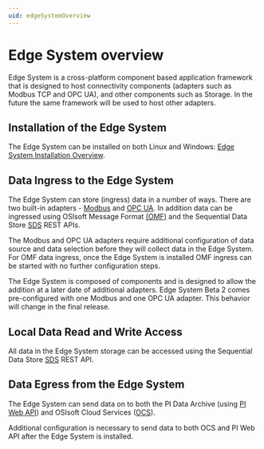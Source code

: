 ```yaml
---
uid: edgeSystemOverview
---
```


# Edge System overview

Edge System is a cross-platform component based application framework that is designed to host connectivity components (adapters such as Modbus TCP and OPC UA), and other components such as Storage. In the future the same framework will be used to host other adapters.

## Installation of the Edge System

The Edge System can be installed on both Linux and Windows: [Edge System Installation Overview](xref:installationOverview).

## Data Ingress to the Edge System

The Edge System can store (ingress) data in a number of ways. There are two built-in adapters - [Modbus](xref:modbusQuickStart) and [OPC UA](xref:opcUaQuickStart). In addition data can be ingressed using OSIsoft Message Format [(OMF)](xref:omfQuickStart) and the Sequential Data Store [SDS](xref:sdsWritingData) REST APIs.

The Modbus and OPC UA adapters require additional configuration of data source and data selection before they will collect data in the Edge System. For OMF data ingress, once the Edge System is installed OMF ingress can be started with no further configuration steps.

The Edge System is composed of components and is designed to allow the addition at a later date of additional adapters. Edge System Beta 2 comes pre-configured with one Modbus and one OPC UA adapter. This behavior will change in the final release.

## Local Data Read and Write Access

All data in the Edge System storage can be accessed using the Sequential Data Store [SDS](xref:sdsQuickStart) REST API.

## Data Egress from the Edge System

The Edge System can send data on to both the PI Data Archive (using [PI Web API](xref:piEgressQuickStart)) and OSIsoft Cloud Services ([OCS](xref:ocsEgressQuickStart)).

Additional configuration is necessary to send data to both OCS and PI Web API after the Edge System is installed.